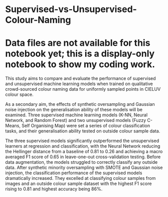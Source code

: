 # Supervised-vs-Unsupervised-Colour-Naming

# Data files are not available for this notebook yet; this is a display-only notebook to show my coding work.

This study aims to compare and evaluate the performance of supervised and unsupervised machine learning models when trained on qualitative crowd-sourced colour naming data for uniformly sampled points in CIELUV colour space. 

As a secondary aim, the effects of synthetic oversampling and Gaussian noise injection on the generalisation ability of these models will be examined. Three supervised machine learning models (K-NN, Neural Network, and Random Forest) and two unsupervised models (Fuzzy C-Means, Self Organising Map) were set a series of colour classification tasks, and their generalisation ability tested on outside colour sample data. 

The three supervised models significantly outperformed the unsupervised learners at regression and classification, with the Neural Network reducing the 
Hellinger distance from a baseline of 0.81 to 0.26 and achieving a macro averaged F1 score of 0.65 in leave-one-out cross-validation testing. Before data augmentation, the models struggled to correctly classify any outside data. After synthetic minority oversampling with SMOTE and Gaussian noise injection, the classification performance of the supervised models dramatically increased. They excelled at classifying colour samples from images and an outside colour sample dataset with the highest F1 score rising to 0.81 and highest accuracy being 86%. 

